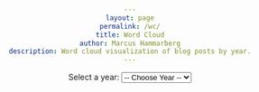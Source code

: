 ```yaml
---
layout: page
permalink: /wc/
title: Word Cloud
author: Marcus Hammarberg
description: Word cloud visualization of blog posts by year.
---
```


<script src="https://d3js.org/d3.v7.min.js"></script>
<script src="https://unpkg.com/d3-cloud/build/d3.layout.cloud.js"></script>
<style>
  body {
    text-align: center;
    padding: 2em;
  }
</style>

<div id="controls">
  <label for="yearSelectLabel">Select a year:</label>
  <select id="yearSelect">
    <option value="">-- Choose Year --</option>
  </select>
</div>

<div id="wordcloud"></div>

<script>
  const canvas = document.getElementById('wordcloud');
  const yearSelect = document.getElementById('yearSelect');

  document.addEventListener("DOMContentLoaded", () => {
    // add option for the combination
    yearSelect.append(new Option("all", "all", true, true));

    // add option for all years
    const endYear = new Date().getFullYear();
    for(let year = endYear; year >= 2006; year--) {
      yearSelect.append(new Option(""+year, ""+year, true, true));
    }

    yearSelect.selectedIndex = 1;
    yearSelect.dispatchEvent(new Event('change', { bubbles: true }));
  });

  yearSelect.addEventListener('change', () => {
    const year = yearSelect.value;
    if (!year) return;

    fetch(`/data/wc/wordcloud-${year}.json`)
      .then(response => response.json())
      .then(data => {
        const words = data.map(([text, size]) => ({
          text,
          size: 10 + size * 0.4 // Adjust scaling as needed
        }));

        console.log(`Creating a word cloud for ${words.length} words`);

        // Remove the current svg, if it exists
        const svg = document.querySelector('#wordcloud svg');
        if (svg) {
          svg.remove();
        }

        d3.layout.cloud()
          .size([800, 400])
          .words(words)
          .padding(5)
          .rotate(() => ~~(Math.random() * 2) * 30)
          .font("Impact")
          .fontSize(d => d.size * 2)
          .on("end", draw)
          .start();

        function draw(words) {
          d3.select("#wordcloud").append("svg")
            .attr("width", 800)
            .attr("height", 400)
            .append("g")
            .attr("transform", "translate(400,200)")
            .selectAll("text")
            .data(words)
            .enter().append("text")
            .style("font-size", d => d.size + "px")
            .style("font-family", "Impact")
            .style("fill", () => d3.schemeCategory10[Math.floor(Math.random() * 10)])
            .attr("text-anchor", "middle")
            .attr("transform", d => `translate(${d.x},${d.y})rotate(${d.rotate})`)
            .text(d => d.text);
        }
      });
  });

</script>

